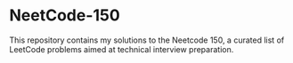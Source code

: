# NeetCode-150
This repository contains my solutions to the Neetcode 150, a curated list of LeetCode problems aimed at technical interview preparation.
